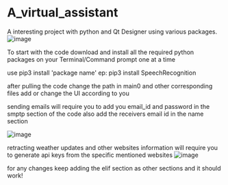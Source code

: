 # A_virtual_assistant
A interesting project with python and Qt Designer using various packages.![image](https://github.com/user-attachments/assets/64979bec-b6af-4045-a8b4-11c57ae5b287)



To start with the code download and install all the required python packages on your Terminal/Command prompt one at a time

use pip3 install 'package name'
ep: pip3 install SpeechRecognition

after pulling the code change the path in main0 and other corresponding files
add or change the UI according to you 

sending emails will require you to add you email_id and password in the smptp section of the code
also add the receivers email id in the name section

![image](https://github.com/user-attachments/assets/4b4a387a-1de3-4ac4-ad31-6cf320e874e5)

retracting weather updates and other websites information will require you to generate api keys from the specific mentioned websites
![image](https://github.com/user-attachments/assets/2b36ede0-b2e2-4de9-819b-e8d6536d83c8)

for any changes keep adding the elif section as other sections and it should work!
